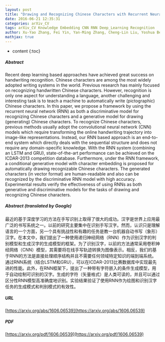```yaml
---
layout: post
title: "Drawing and Recognizing Chinese Characters with Recurrent Neural Network"
date: 2016-06-21 12:35:31
categories: arXiv_CV
tags: arXiv_CV Knowledge Embedding CNN RNN Deep_Learning Recognition
author: Xu-Yao Zhang, Fei Yin, Yan-Ming Zhang, Cheng-Lin Liu, Yoshua Bengio
mathjax: true
---
```


* content
{:toc}

##### Abstract
Recent deep learning based approaches have achieved great success on handwriting recognition. Chinese characters are among the most widely adopted writing systems in the world. Previous research has mainly focused on recognizing handwritten Chinese characters. However, recognition is only one aspect for understanding a language, another challenging and interesting task is to teach a machine to automatically write (pictographic) Chinese characters. In this paper, we propose a framework by using the recurrent neural network (RNN) as both a discriminative model for recognizing Chinese characters and a generative model for drawing (generating) Chinese characters. To recognize Chinese characters, previous methods usually adopt the convolutional neural network (CNN) models which require transforming the online handwriting trajectory into image-like representations. Instead, our RNN based approach is an end-to-end system which directly deals with the sequential structure and does not require any domain-specific knowledge. With the RNN system (combining an LSTM and GRU), state-of-the-art performance can be achieved on the ICDAR-2013 competition database. Furthermore, under the RNN framework, a conditional generative model with character embedding is proposed for automatically drawing recognizable Chinese characters. The generated characters (in vector format) are human-readable and also can be recognized by the discriminative RNN model with high accuracy. Experimental results verify the effectiveness of using RNNs as both generative and discriminative models for the tasks of drawing and recognizing Chinese characters.

##### Abstract (translated by Google)
最近的基于深度学习的方法在手写识别上取得了很大的成功。汉字是世界上应用最广泛的书写系统之一。以前的研究主要集中在识别手写汉字。然而，认识只是理解语言的一个方面，另一个具有挑战性和有趣的任务是教一台机器自动书写（象形）汉字。在本文中，我们提出了一种使用递归神经网络（RNN）作为识别汉字的判别模型和生成汉字的生成模型的框架。为了识别汉字，以前的方法通常采用卷积神经网络（CNN）模型，其需要将在线手写轨迹转换为图像表示。相反，我们的基于RNN的方法是直接处理顺序结构并且不需要任何领域特定知识的端到端系统。通过RNN系统（结合LSTM和GRU），可以在ICDAR-2013比赛数据库中实现最先进的性能。此外，在RNN框架下，提出了一种带有字符嵌入的条件生成模型，用于自动绘制可识别的汉字。生成的字符（矢量格式）是人类可读的，并且可以通过区分性RNN模型高准确度地识别。实验结果验证了使用RNN作为绘图和识别汉字任务的生成模式和判别模式的有效性。

##### URL
[https://arxiv.org/abs/1606.06539](https://arxiv.org/abs/1606.06539)

##### PDF
[https://arxiv.org/pdf/1606.06539](https://arxiv.org/pdf/1606.06539)

